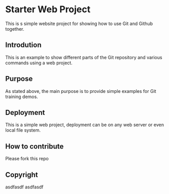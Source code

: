 # Starter Web Project

This is s simple website project for showing how to use Git and Github together.

## Introdution

This is an example to show different parts of the Git repository and various commands using a web project.

## Purpose

As stated above, the main purpose is to provide simple examples for Git training demos.

## Deployment

This is a simple web project, deployment can be on any web server or even local file system.

## How to contribute

Please fork this repo

## Copyright

asdfasdf asdfasdf